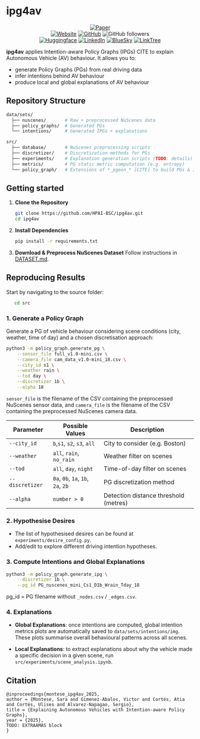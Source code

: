 # ipg4av

<div align="center">

[![Paper](https://img.shields.io/badge/Paper-10.5555/3635637.3663299-f6c628.svg)](https://dl.acm.org/doi/10.5555/3635637.3663299)
<br/>
[![Website](https://img.shields.io/badge/Website-HPAI-8A2BE2.svg)](https://hpai.bsc.es)
[![GitHub](https://img.shields.io/badge/GitHub-HPAI--BSC-%23121011.svg?logo=github&logoColor=white.svg)](https://github.com/HPAI-BSC)
![GitHub followers](https://img.shields.io/github/followers/HPAI-BSC)
<br/>
[![Huggingface](https://img.shields.io/badge/%F0%9F%A4%97%20Hugging%20Face-HPAI--BSC-ffc107?color=ffc107&logoColor=white.svg)](https://huggingface.co/HPAI-BSC)
[![LinkedIn](https://img.shields.io/badge/Linkedin-HPAI--BSC-blue.svg)](https://www.linkedin.com/company/hpai)
[![BlueSky](https://img.shields.io/badge/Bluesky-HPAI-0285FF?logo=bluesky&logoColor=fff.svg)](https://bsky.app/profile/hpai.bsky.social)
[![LinkTree](https://img.shields.io/badge/Linktree-HPAI-43E55E?style=flat&logo=linktree&logoColor=white.svg)](https://linktr.ee/hpai_bsc)


</div>


**ipg4av** applies Intention-aware Policy Graphs (IPGs) CITE to explain Autonomous Vehicle (AV) behaviour.
It allows you to: 
- generate Policy Graphs (PGs) from real driving data
- infer intentions behind AV behaviour
- produce local and global explanations of AV behaviour

## Repository Structure
```bash
data/sets/
  ├── nuscenes/       # Raw + preprocessed NuScenes data
  ├── policy_graphs/  # Generated PGs
  └── intentions/     # Generated IPGs + explanations

src/
  ├── database/       # NuScenes preprocessing scripts
  ├── discretizer/    # Discretization methods for PGs
  ├── experiments/    # Explanation generation scripts (TODO: details)
  ├── metrics/        # PG static metric computation (e.g. entropy)
  └── policy_graph/   # Extensions of *_pgeon_* [CITE] to build PGs & IPGs for AVs
```
## Getting started

1. **Clone the Repository**

    ```bash
    git clone https://github.com/HPAI-BSC/ipg4av.git
    cd ipg4av
    ```
    
2. **Install Dependencies**

    ```bash
    pip install -r requirements.txt
    ```

3. **Download & Preprocess NuScenes Dataset**
    Follow instructions in [DATASET.md](DATASET.md).


## Reproducing Results
Start by navigating to the source folder:

 ```bash
    cd src
```

### 1. Generate a Policy Graph
Generate a PG of vehicle behaviour considering scene conditions (city, weather, time of day) and a chosen discretisation approach:

```bash
python3 -m policy_graph.generate_pg \
    --sensor_file full_v1.0-mini.csv \
    --camera_file cam_data_v1.0-mini_18.csv \
    --city_id s1 \
    --weather rain \
    --tod day \
    --discretizer 1b \
    --alpha 18 

```

`sensor_file` is the filename of the CSV containing the preprocessed NuScenes sensor data, and `camera_file` is the filename of the CSV containing the preprocessed NuScenes camera data.


| Parameter       | Possible Values         | Description                                          |
| --------------- | --------------------- | ---------------------------------------------------- |
| `--city_id`     | `b`,`s1`, `s2`, `s3`, `all`           | City to consider (e.g. Boston) |
| `--weather`     | `all`, `rain`, `no_rain`      | Weather filter on scenes     |
| `--tod`         | `all`, `day`, `night` | Time-of-day filter on scenes            |
| `--discretizer` | `0a`, `0b`, `1a`, `1b`, `2a`, `2b`            | PG discretization method
| `--alpha`       | `number > 0`                  | Detection distance threshold (metres)        |


### 2. Hypothesise Desires
- The list of hypothesised desires can be found at `experiments/desire_config.py`. 
- Add/edit to explore different driving intention hypotheses.



### 3. Compute Intentions and Global Explanations 

```bash
python3 -m policy_graph.generate_ipg \
    --discretizer 1b \
    --pg_id PG_nuscenes_mini_Cs1_D1b_Wrain_Tday_18 
```
pg_id = PG filename without `_nodes.csv` / `_edges.csv`.



### 4. Explanations

- **Global Explanations**: once intentions are computed, global intention metrics plots are automatically saved to `data/sets/intentions/img`. These plots summarise overall behavioural patterns across all scenes.

- **Local Explanations**: to extract explanations about why the vehicle made a specific decision in a given scene, run `src/experiments/scene_analysis.ipynb`.


## Citation

```
@inproceedings{montese_ipg4av_2025,
author = {Montese, Sara and Gimenez-Abalos, Victor and Cortés, Atia and Cortés, Ulises and Alvarez-Napagao, Sergio},
title = {Explaining Autonomous Vehicles with Intention-aware Policy Graphs},
year = {2025},
TODO: EXTRAAMAS block
}

```
